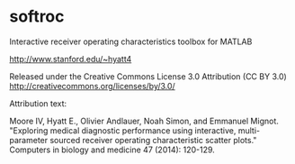 softroc
=======

Interactive receiver operating characteristics toolbox for MATLAB

http://www.stanford.edu/~hyatt4

Released under the Creative Commons License 3.0 Attribution (CC BY 3.0)
http://creativecommons.org/licenses/by/3.0/

Attribution text:

Moore IV, Hyatt E., Olivier Andlauer, Noah Simon, and Emmanuel Mignot. "Exploring medical diagnostic performance using interactive, multi-parameter sourced receiver operating characteristic scatter plots." Computers in biology and medicine 47 (2014): 120-129.
